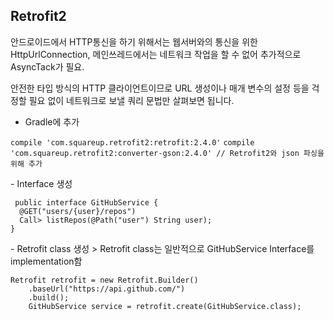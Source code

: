 Retrofit2
---------------

안드로이드에서 HTTP통신을 하기 위해서는 웹서버와의 통신을 위한 HttpUrlConnection, 메인쓰레드에서는 네트워크 작업을 할 수 없어 추가적으로 AsyncTack가 필요.

안전한 타입 방식의 HTTP 클라이언트이므로 URL 생성이나 매개 변수의 설정 등을 걱정할 필요 없이 네트워크로 보낼 쿼리 문법만 살펴보면 됩니다.
- Gradle에 추가
<p>
<code>compile 'com.squareup.retrofit2:retrofit:2.4.0'</code>
<code>compile 'com.squareup.retrofit2:converter-gson:2.4.0' // Retrofit2와 json 파싱을 위해 추가
</code>
</p>
- Interface 생성
<pre><code> public interface GitHubService {
  @GET("users/{user}/repos")
  Call<List<Repo>> listRepos(@Path("user") String user);
}</code></pre>
- Retrofit class 생성
> Retrofit class는 일반적으로 GitHubService Interface를 implementation함
<pre><code>Retrofit retrofit = new Retrofit.Builder()
    .baseUrl("https://api.github.com/")
    .build();
    GitHubService service = retrofit.create(GitHubService.class);</pre></code>
